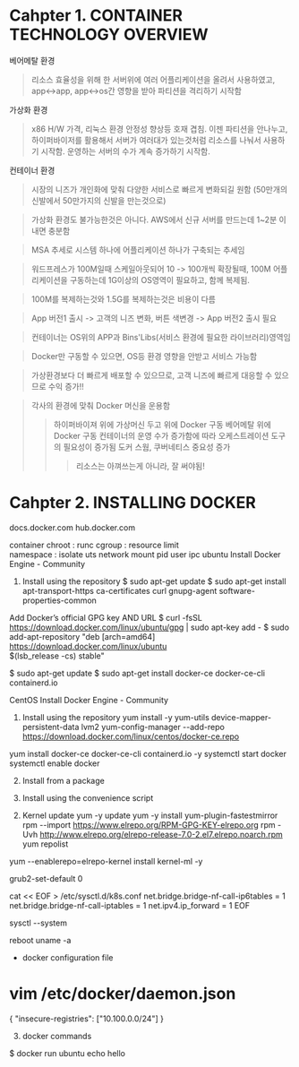 Cahpter 1. CONTAINER TECHNOLOGY OVERVIEW
==========================================

베어메탈 환경
>리소스 효율성을 위해 한 서버위에 여러 어플리케이션을 올려서 사용하였고, app<->app, app<->os간 영향을 받아 파티션을 격리하기 시작함

가상화 환경
> x86 H/W 가격, 리눅스 환경 안정성 향상등 호재 겹침. 이젠 파티션을 안나누고, 하이퍼바이저를 활용해서 서버가 여러대가 있는것처럼 리소스를 나눠서 사용하기 시작함. 
> 운영하는 서버의 수가 계속 증가하기 시작함.


컨테이너 환경
> 시장의 니즈가 개인화에 맞춰 다양한 서비스로 빠르게 변화되길 원함
(50만개의 신발에서 50만가지의 신발을 만는것으로)

> 가상화 환경도 불가능한것은 아니다. AWS에서 신규 서버를 만드는데 1~2분 이내면 충분함

> MSA 추세로 시스템 하나에 어플리케이션 하나가 구축되는 추세임

> 워드프레스가 100M일때 스케일아웃되어 10 ->  100개씩 확장될때, 100M 어플리케이션을 구동하는데 1G이상의 OS영역이 필요하고, 함께 복제됨.

> 100M를 복제하는것와 1.5G를 복제하는것은 비용이 다름

> App 버전1 출시 -> 고객의 니즈 변화, 버튼 색변경 -> App 버전2 출시 필요

> 컨테이너는 OS위의 APP과 Bins'Libs(서비스 환경에 필요한 라이브러리)영역임

> Docker만 구동할 수 있으면, OS등 환경 영향을 안받고 서비스 가능함

> 가상환경보다 더 빠르게 배포할 수 있으므로, 고객 니즈에 빠르게 대응할 수 있으므로 수익 증가!!

> 각사의 환경에 맞춰 Docker 머신을 운용함
> >하이퍼바이져 위에 가상머신 두고 위에 Docker 구동
> >베어메탈 위에 Docker 구동
> 컨테이너의 운영 수가 증가함에 따라 오케스트레이션 도구의 필요성이 증가됨
> > 도커 스웜, 쿠버네티스 중요성 증가
> > > 리소스는 아껴쓰는게 아니라, 잘 써야됨!


Cahpter 2. INSTALLING DOCKER
==========================================
docs.docker.com
hub.docker.com

container
	chroot : runc
	cgroup : resource limit		
	namespace : isolate
		uts
		network
		mount
		pid
		user
		ipc
ubuntu
Install Docker Engine - Community 
1) Install using the repository
$ sudo apt-get update
$ sudo apt-get install apt-transport-https ca-certificates curl gnupg-agent software-properties-common

Add Docker’s official GPG key AND URL
$ curl -fsSL https://download.docker.com/linux/ubuntu/gpg | sudo apt-key add -
$ sudo add-apt-repository  "deb [arch=amd64] https://download.docker.com/linux/ubuntu \
   $(lsb_release -cs)    stable"

$ sudo apt-get update
$ sudo apt-get install docker-ce docker-ce-cli containerd.io


CentOS
Install Docker Engine - Community 
1) Install using the repository
yum install -y yum-utils device-mapper-persistent-data  lvm2
yum-config-manager   --add-repo     https://download.docker.com/linux/centos/docker-ce.repo

yum install docker-ce docker-ce-cli containerd.io -y
systemctl start docker
systemctl enable docker


2) Install from a package

3) Install using the convenience script





2. Kernel update
yum -y update
yum -y install yum-plugin-fastestmirror
rpm --import https://www.elrepo.org/RPM-GPG-KEY-elrepo.org
rpm -Uvh http://www.elrepo.org/elrepo-release-7.0-2.el7.elrepo.noarch.rpm
yum repolist

yum --enablerepo=elrepo-kernel install kernel-ml -y

grub2-set-default 0

cat << EOF > /etc/sysctl.d/k8s.conf
net.bridge.bridge-nf-call-ip6tables = 1
net.bridge.bridge-nf-call-iptables = 1
net.ipv4.ip_forward = 1
EOF

sysctl --system

reboot
uname -a


- docker configuration file
# vim /etc/docker/daemon.json
{
  "insecure-registries": ["10.100.0.0/24"]
}

3. docker commands

$ docker run ubuntu echo hello

